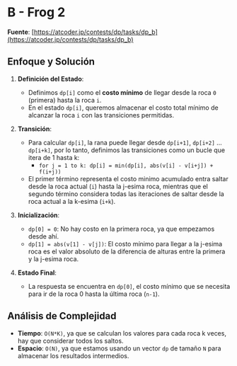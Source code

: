 # B - Frog 2
**Fuente**: [https://atcoder.jp/contests/dp/tasks/dp_b](https://atcoder.jp/contests/dp/tasks/dp_b)

## Enfoque y Solución
1. **Definición del Estado**: 
   - Definimos `dp[i]` como el **costo mínimo** de llegar desde la roca `0` (primera) hasta la roca `i`.
   - En el estado `dp[i]`, queremos almacenar el costo total mínimo de alcanzar la roca `i` con las transiciones permitidas.
  
2. **Transición**: 
   - Para calcular `dp[i]`, la rana puede llegar desde `dp[i+1]`, `dp[i+2]` ... `dp[i+k]`, por lo tanto, definimos las transiciones como un bucle que itera de 1 hasta k:
     - `for j = 1 to k: dp[i] = min(dp[i], abs(v[i] - v[i+j]) + f(i+j))`
   - El primer término representa el costo minimo acumulado entra saltar desde la roca actual (`i`) hasta la j-esima roca, mientras que el segundo término considera todas las iteraciones de saltar desde la roca actual a la k-esima (`i+k`).

3. **Inicialización**:
   - `dp[0] = 0`: No hay costo en la primera roca, ya que empezamos desde ahí.
   - `dp[1] = abs(v[1] - v[j])`: El costo mínimo para llegar a la j-esima roca es el valor absoluto de la diferencia de alturas entre la primera y la j-esima roca.
   
4. **Estado Final**: 
   - La respuesta se encuentra en `dp[0]`, el costo mínimo que se necesita para ir de la roca 0 hasta la última roca (`n-1`).

## Análisis de Complejidad
- **Tiempo**: `O(N*K)`, ya que se calculan los valores para cada roca k veces, hay que considerar todos los saltos.
- **Espacio**: `O(N)`, ya que estamos usando un vector `dp` de tamaño `N` para almacenar los resultados intermedios.
